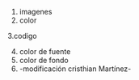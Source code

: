 1. imagenes
2. color

3.codigo

4. color de fuente
5. color de fondo
6. -modificación cristhian Martínez-

